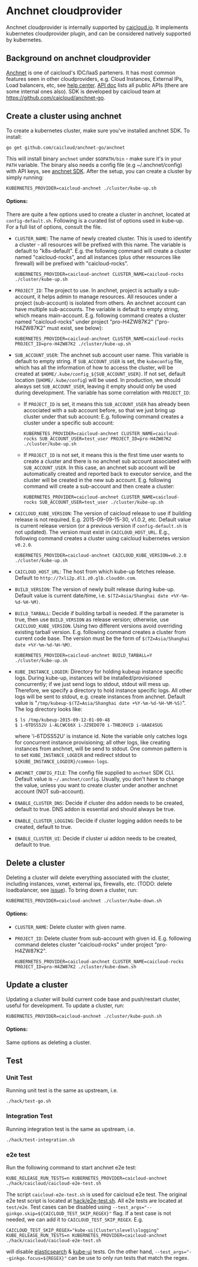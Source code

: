 # Anchnet cloudprovider

Anchnet cloudprovider is internally supported by [caicloud.io](https://caicloud.io). It implements kubernetes cloudprovider plugin, and can be considered natively supported by kubernetes.

## Background on anchnet cloudprovider

[Anchnet](http://cloud.51idc.com/) is one of caicloud's IDC/IaaS parteners. It has most common features seen in other cloudproviders, e.g. Cloud Instances, External IPs, Load
balancers, etc, see [help center](http://cloud.51idc.com/help/cloud/index.html). [API doc](http://cloud.51idc.com/help/api/index.html) lists all public APIs (there are some
internal ones also). SDK is developed by caicloud team at https://github.com/caicloud/anchnet-go.

## Create a cluster using anchnet

To create a kubernetes cluster, make sure you've installed anchnet SDK. To install:
```
go get github.com/caicloud/anchnet-go/anchnet
```

This will install binary `anchnet` under `$GOPATH/bin` - make sure it's in your `PATH` variable. The binary also needs a config file (e.g ~/.anchnet/config) with API keys,
see [anchnet SDK](https://github.com/caicloud/anchnet-go). After the setup, you can create a cluster by simply running:
```
KUBERNETES_PROVIDER=caicloud-anchnet ./cluster/kube-up.sh
```

#### Options:

There are quite a few options used to create a cluster in anchnet, located at `config-default.sh`. Following is a curated list of options used in kube-up. For a full list of
options, consult the file.

* `CLUSTER_NAME`: The name of newly created cluster. This is used to identify a cluster - all resources will be prefixed with this name. The variable is default to
  "k8s-default". E.g. the following command will create a cluster named "caicloud-rocks", and all instances (plus other resources like firewall) will be prefixed with
  "caicloud-rocks".
  ```
  KUBERNETES_PROVIDER=caicloud-anchnet CLUSTER_NAME=caicloud-rocks ./cluster/kube-up.sh
  ```

* `PROJECT_ID`: The project to use. In anchnet, project is actually a sub-account, it helps admin to manage resources. All resouces under a project (sub-account) is isolated
  from others. An anchnet account can have multiple sub-accounts. The variable is default to empty string, which means main-account. E.g. following command creates a cluster
  named "caicloud-rocks" under project "pro-H4ZW87K2" ("pro-H4ZW87K2" must exist, see below):
  ```
  KUBERNETES_PROVIDER=caicloud-anchnet CLUSTER_NAME=caicloud-rocks PROJECT_ID=pro-H4ZW87K2 ./cluster/kube-up.sh
  ```

* `SUB_ACCOUNT_USER`: The anchnet sub account user name. This variable is default to empty string. If `SUB_ACCOUNT_USER` is set, the `kubeconfig` file, which has all the information
  of how to access the cluster, will be created at `$HOME/.kube/config_${SUB_ACCOUNT_USER}`. If not set, default location (`$HOME/.kube/config`) will be used. In production, we should
  always set `SUB_ACCOUNT_USER`, leaving it empty should only be used during development. The variable has some correlation with `PROJECT_ID`:

  * If `PROJECT_ID` is set, it means this `SUB_ACCOUNT_USER` has already been accociated with a sub account before, so that we just bring up cluster under that sub account:
    E.g. following command creates a cluster under a specific sub account:
    ```
    KUBERNETES_PROVIDER=caicloud-anchnet CLUSTER_NAME=caicloud-rocks SUB_ACCOUNT_USER=test_user PROJECT_ID=pro-H4ZW87K2 ./cluster/kube-up.sh
    ```

  * If `PROJECT_ID` is not set, it means this is the first time user wants to create a cluster and there is no anchnet sub account associated with `SUB_ACCOUNT_USER`. In this case,
    an anchnet sub account will be automatically created and reported back to executor service, and the cluster will be created in the new sub account. E.g. following
    command will create a sub-account and then create a cluster:
    ```
    KUBERNETES_PROVIDER=caicloud-anchnet CLUSTER_NAME=caicloud-rocks SUB_ACCOUNT_USER=test_user ./cluster/kube-up.sh
    ```

* `CAICLOUD_KUBE_VERSION`: The version of caicloud release to use if building release is not required. E.g. 2015-09-09-15-30, v1.0.2, etc. Default value is current release
  version (or a previous version if `config-default.sh` is not updated). The version must exist in `CAICLOUD_HOST_URL`. E.g., following command creates a cluster using caicloud
  kubernetes version `v0.2.0`.
  ```
  KUBERNETES_PROVIDER=caicloud-anchnet CAICLOUD_KUBE_VERSION=v0.2.0 ./cluster/kube-up.sh
  ```

* `CAICLOUD_HOST_URL`: The host from which kube-up fetches release. Default to `http://7xli2p.dl1.z0.glb.clouddn.com`.

* `BUILD_VERSION`: The version of newly built release during kube-up. Default value is current date/time, i.e. `$(TZ=Asia/Shanghai date +%Y-%m-%d-%H-%M)`.

* `BUILD_TARBALL`: Decide if building tarball is needed. If the parameter is true, then use `BUILD_VERSION` as release version; otherwise, use `CAICLOUD_KUBE_VERSION`. Using
  two different versions avoid overriding existing tarball version. E.g. following command creates a cluster from current code base. The version must be the form of
  `$(TZ=Asia/Shanghai date +%Y-%m-%d-%H-%M)`.
  ```
  KUBERNETES_PROVIDER=caicloud-anchnet BUILD_TARBALL=Y ./cluster/kube-up.sh
  ```

* `KUBE_INSTANCE_LOGDIR`: Directory for holding kubeup instance specific logs. During kube-up, instances will be installed/provisioned concurrently; if we just send logs to
  stdout, stdout will mess up. Therefore, we specify a directory to hold instance specific logs. All other logs will be sent to stdout, e.g. create instances from anchnet.
  Default value is "`/tmp/kubeup-$(TZ=Asia/Shanghai date +%Y-%m-%d-%H-%M-%S)`". The log directory looks like:
  ```
  $ ls /tmp/kubeup-2015-09-12-01-00-48
  $ i-6TDSS52U i-ALCWC66X i-JZ9EDO70 i-THBJ0VCD i-UAAE4SUG
  ```
  where 'i-6TDSS52U' is instance id. Note the variable only catches logs for concurrent instance provisioning; all other logs, like creating instances from anchnet, will be
  send to stdout. One common pattern is to set `KUBE_INSTANCE_LOGDIR` and redirect stdout to `${KUBE_INSTANCE_LOGDIR}/common-logs`.

* `ANCHNET_CONFIG_FILE`: The config file supplied to `anchnet` SDK CLI. Default value is `~/.anchnet/config`. Usually, you don't have to change the value, unless you want to
  create cluster under another anchnet account (NOT sub-account).

* `ENABLE_CLUSTER_DNS`: Decide if cluster dns addon needs to be created, default to true. DNS addon is essential and should always be true.

* `ENABLE_CLUSTER_LOGGING`: Decide if cluster logging addon needs to be created, default to true.

* `ENABLE_CLUSTER_UI`: Decide if cluster ui addon needs to be created, default to true.

## Delete a cluster

Deleting a cluster will delete everything associated with the cluster, including instances, vxnet, external ips, firewalls, etc. (TODO: delete loadbalancer, see
[issue](https://github.com/caicloud/caicloud-kubernetes/issues/101)). To bring down a cluster, run:

```
KUBERNETES_PROVIDER=caicloud-anchnet ./cluster/kube-down.sh
```

#### Options:

* `CLUSTER_NAME`: Delete cluster with given name.

* `PROJECT_ID`: Delete cluster from sub-account with given id. E.g. following command deletes cluster "caicloud-rocks" under project "pro-H4ZW87K2".
  ```
  KUBERNETES_PROVIDER=caicloud-anchnet CLUSTER_NAME=caicloud-rocks PROJECT_ID=pro-H4ZW87K2 ./cluster/kube-down.sh
  ```

## Update a cluster

Updating a cluster will build current code base and push/restart cluster, useful for development. To update a cluster, run:

```
KUBERNETES_PROVIDER=caicloud-anchnet ./cluster/kube-push.sh
```

#### Options:

Same options as deleting a cluster.

## Test

### Unit Test

Running unit test is the same as upstream, i.e.
```
./hack/test-go.sh
```

### Integration Test

Running integration test is the same as upstream, i.e.
```
./hack/test-integration.sh
```

### e2e test

Run the following command to start anchnet e2e test:
```
KUBE_RELEASE_RUN_TESTS=n KUBERNETES_PROVIDER=caicloud-anchnet ./hack/caicloud/caicloud-e2e-test.sh
```

The script `caicloud-e2e-test.sh` is used for caicloud e2e test. The original e2e test script is located at [hack/e2e-test.sh](https://github.com/caicloud/caicloud-kubernetes/blob/master/hack/e2e-test.sh).
All e2e tests are located at `test/e2e`. Test cases can be disabled using `--test_args="--ginkgo.skip=${CAICLOUD_TEST_SKIP_REGEX}"` flag. If a test case is not needed,
we can add it to `CAICLOUD_TEST_SKIP_REGEX`. E.g.

```
CAICLOUD_TEST_SKIP_REGEX="kube-ui|Cluster\slevel\slogging" KUBE_RELEASE_RUN_TESTS=n KUBERNETES_PROVIDER=caicloud-anchnet ./hack/caicloud/caicloud-e2e-test.sh
```

will disable [elasticsearch](https://github.com/caicloud/caicloud-kubernetes/blob/master/test/e2e/es_cluster_logging.go#L34) & [kube-ui](https://github.com/caicloud/caicloud-kubernetes/blob/master/test/e2e/kube-ui.go#L30)
tests. On the other hand, `--test_args="--ginkgo.focus=${REGEX}"` can be use to only run tests that match the regex.
